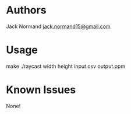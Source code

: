# Authors
Jack Normand 
jack.normand15@gmail.com

# Usage
make
./raycast width height input.csv output.ppm



# Known Issues
None!